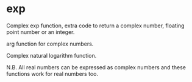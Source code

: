 # exp
Complex exp function, extra code to return a complex number, floating point number or an integer.
<p>arg function for complex numbers.</p>
Complex natural logarithm function.
<p>N.B. All real numbers can be expressed as complex numbers and these functions work for real numbers too.</p>
